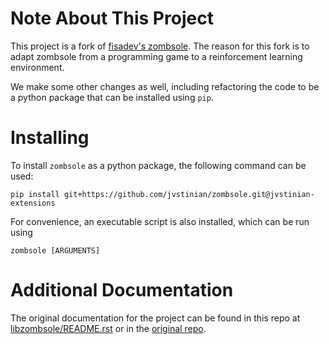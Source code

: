 # Note About This Project

This project is a fork of [fisadev's zombsole](https://github.com/fisadev/zombsole). 
The reason for this fork is to adapt zombsole from a programming game to 
a reinforcement learning environment. 

We make some other changes as well, including refactoring the code 
to be a python package that can be installed using `pip`. 

# Installing

To install ``zombsole`` as a python package, the following 
command can be used: 

    pip install git+https://github.com/jvstinian/zombsole.git@jvstinian-extensions

For convenience, an executable script is also installed, which 
can be run using 

    zombsole [ARGUMENTS]

# Additional Documentation

The original documentation for the project can be found in this repo at 
[libzombsole/README.rst](https://github.com/jvstinian/libzombsole/blob/master/documentation/README.rst)
or in the [original repo](https://github.com/fisadev/zombsole/blob/master/README.rst). 

